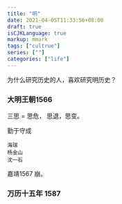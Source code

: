 ```yaml
---
title: "明"
date: 2021-04-05T11:33:56+08:00
draft: true
isCJKLanguage: true
markup: mmark
tags: ["cultrue"]
series: [""]
categories: ["life"]
---
```


为什么研究历史的人，喜欢研究明历史？



### 大明王朝1566

三思 = 思危， 思退，思变。

勤于守成

    海瑞
    杨金山
    沈一石

嘉靖1567 崩。

### 万历十五年 1587